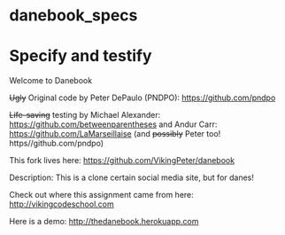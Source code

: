 danebook_specs
==============

Specify and testify
=======


Welcome to Danebook


~~Ugly~~ Original code by Peter DePaulo (PNDPO): https://github.com/pndpo

~~Life-saving~~ testing by Michael Alexander: https://github.com/betweenparentheses
and Andur Carr: https://github.com/LaMarseillaise
(and ~~possibly~~ Peter too! https//github.com/pndpo)

This fork lives here: https://github.com/VikingPeter/danebook

Description:
This is a clone certain social media site, but for danes!

Check out where this assignment came from here:
http://vikingcodeschool.com

Here is a demo: http://thedanebook.herokuapp.com
